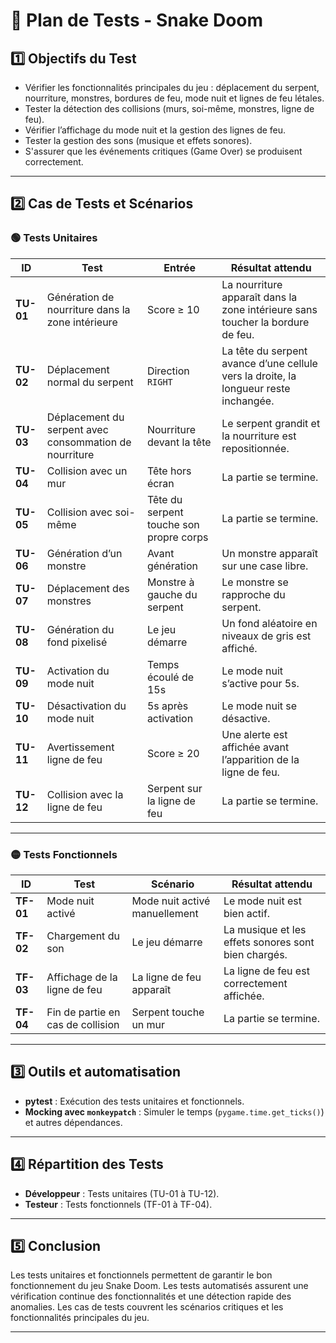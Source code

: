 # 📜 Plan de Tests - Snake Doom

## 1️⃣ Objectifs du Test
- Vérifier les fonctionnalités principales du jeu : déplacement du serpent, nourriture, monstres, bordures de feu, mode nuit et lignes de feu létales.
- Tester la détection des collisions (murs, soi-même, monstres, ligne de feu).
- Vérifier l’affichage du mode nuit et la gestion des lignes de feu.
- Tester la gestion des sons (musique et effets sonores).
- S'assurer que les événements critiques (Game Over) se produisent correctement.

---

## 2️⃣ Cas de Tests et Scénarios

### 🟢 **Tests Unitaires**
| ID | Test | Entrée | Résultat attendu |
|----|------|--------|------------------|
| **TU-01** | Génération de nourriture dans la zone intérieure | Score ≥ 10 | La nourriture apparaît dans la zone intérieure sans toucher la bordure de feu. |
| **TU-02** | Déplacement normal du serpent | Direction `RIGHT` | La tête du serpent avance d’une cellule vers la droite, la longueur reste inchangée. |
| **TU-03** | Déplacement du serpent avec consommation de nourriture | Nourriture devant la tête | Le serpent grandit et la nourriture est repositionnée. |
| **TU-04** | Collision avec un mur | Tête hors écran | La partie se termine. |
| **TU-05** | Collision avec soi-même | Tête du serpent touche son propre corps | La partie se termine. |
| **TU-06** | Génération d’un monstre | Avant génération | Un monstre apparaît sur une case libre. |
| **TU-07** | Déplacement des monstres | Monstre à gauche du serpent | Le monstre se rapproche du serpent. |
| **TU-08** | Génération du fond pixelisé | Le jeu démarre | Un fond aléatoire en niveaux de gris est affiché. |
| **TU-09** | Activation du mode nuit | Temps écoulé de 15s | Le mode nuit s’active pour 5s. |
| **TU-10** | Désactivation du mode nuit | 5s après activation | Le mode nuit se désactive. |
| **TU-11** | Avertissement ligne de feu | Score ≥ 20 | Une alerte est affichée avant l’apparition de la ligne de feu. |
| **TU-12** | Collision avec la ligne de feu | Serpent sur la ligne de feu | La partie se termine. |

---

### 🟡 **Tests Fonctionnels**
| ID | Test | Scénario | Résultat attendu |
|----|------|----------|------------------|
| **TF-01** | Mode nuit activé | Mode nuit activé manuellement | Le mode nuit est bien actif. |
| **TF-02** | Chargement du son | Le jeu démarre | La musique et les effets sonores sont bien chargés. |
| **TF-03** | Affichage de la ligne de feu | La ligne de feu apparaît | La ligne de feu est correctement affichée. |
| **TF-04** | Fin de partie en cas de collision | Serpent touche un mur | La partie se termine. |

---

## 3️⃣ Outils et automatisation
- **pytest** : Exécution des tests unitaires et fonctionnels.
- **Mocking avec `monkeypatch`** : Simuler le temps (`pygame.time.get_ticks()`) et autres dépendances.

---

## 4️⃣ Répartition des Tests
- **Développeur** : Tests unitaires (TU-01 à TU-12).
- **Testeur** : Tests fonctionnels (TF-01 à TF-04).

---

## 5️⃣ Conclusion

Les tests unitaires et fonctionnels permettent de garantir le bon fonctionnement du jeu Snake Doom. Les tests automatisés assurent une vérification continue des fonctionnalités et une détection rapide des anomalies. Les cas de tests couvrent les scénarios critiques et les fonctionnalités principales du jeu.

---
